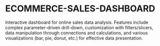 # ECOMMERCE-SALES-DASHBOARD
Interactive dashboard for online sales data analysis. Features include complex parameter-driven drill-down, customization with filters/slicers, data manipulation through connections and calculations, and various visualizations (bar, pie, donut, etc.) for effective data presentation.
